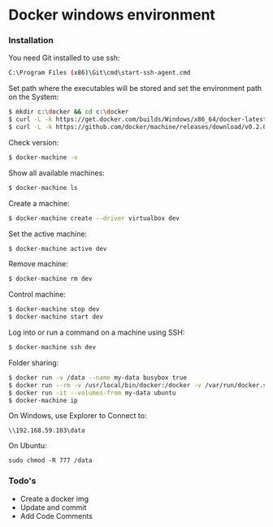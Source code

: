 # Docker windows environment

### Installation

You need Git installed to use ssh:
```sh
C:\Program Files (x86)\Git\cmd\start-ssh-agent.cmd
```

Set path where the executables will be stored and set the environment path on the System:
```sh
$ mkdir c:\docker && cd c:\docker
$ curl -L -k https://get.docker.com/builds/Windows/x86_64/docker-latest.exe > /docker/docker.exe
$ curl -L -k https://github.com/docker/machine/releases/download/v0.2.0/docker-machine_windows-amd64.exe > /docker/docker-machine.exe
```

Check version:
```sh
$ docker-machine -v
```

Show all available machines:
```sh
$ docker-machine ls
```

Create a machine:
```sh
$ docker-machine create --driver virtualbox dev
```

Set the active machine:
```sh
$ docker-machine active dev
```

Remove machine:
```sh
$ docker-machine rm dev
```

Control machine:
```sh
$ docker-machine stop dev
$ docker-machine start dev
```

Log into or run a command on a machine using SSH:
```sh
$ docker-machine ssh dev
```

Folder sharing:
```sh
$ docker run -v /data --name my-data busybox true
$ docker run --rm -v /usr/local/bin/docker:/docker -v /var/run/docker.sock:/docker.sock svendowideit/samba my-data
$ docker run -it --volumes-from my-data ubuntu
$ docker-machine ip
```

On Windows, use Explorer to Connect to:
```
\\192.168.59.103\data
```

On Ubuntu:
```
sudo chmod -R 777 /data
```

### Todo's

 - Create a docker img
 - Update and commit 
 - Add Code Comments
